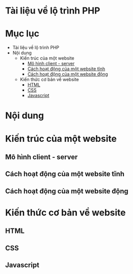 Tài liệu về lộ trình PHP
==================


Mục lục
======
<!--ts-->
  - Tài liệu về lộ trình PHP
  - Nội dung
	  - Kiến trúc của một website
		  - [Mô hình client - server](#user-content-mô-hình-client---server)
		  - [Cách hoạt động của một website tĩnh](#user-content-cách-hoạt-động-của-một-website-tĩnh)
		  - [Cách hoạt động của một website động](#user-content-cách-hoạt-động-của-một-website-động)
	- Kiến thức cơ bản về website
		- [HTML](#user-content-html)
		- [CSS](#user-content-css)
		- [Javascript](#user-content-javascript)
<!--te-->


Nội dung
=======

# Kiến trúc của một website
##  Mô hình client - server

##  Cách hoạt động của một website tĩnh

## Cách hoạt động của một website động

# Kiến thức cơ bản về website
## HTML

## CSS

## Javascript
<!--stackedit_data:
eyJoaXN0b3J5IjpbMTIxMTA2NzI2Myw5NzEwNjgwMTEsODI5MT
gwNjY1LC02MzI3MzMzODNdfQ==
-->